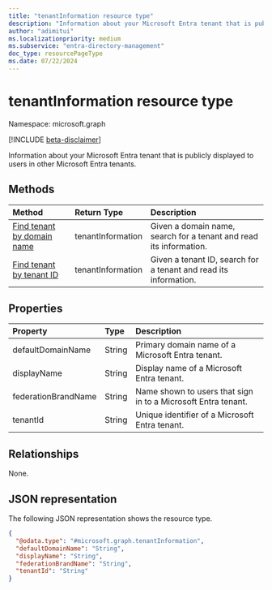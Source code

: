 ```yaml
---
title: "tenantInformation resource type"
description: "Information about your Microsoft Entra tenant that is publicly displayed to users in other Microsoft Entra tenants."
author: "adimitui"
ms.localizationpriority: medium
ms.subservice: "entra-directory-management"
doc_type: resourcePageType
ms.date: 07/22/2024
---
```


# tenantInformation resource type

Namespace: microsoft.graph

[!INCLUDE [beta-disclaimer](../../includes/beta-disclaimer.md)]

Information about your Microsoft Entra tenant that is publicly displayed to users in other Microsoft Entra tenants.

## Methods

| Method       | Return Type | Description |
|:-------------|:------------|:------------|
| [Find tenant by domain name](../api/tenantrelationship-findtenantinformationbydomainname.md) | tenantInformation | Given a domain name, search for a tenant and read its information. |
| [Find tenant by tenant ID](../api/tenantrelationship-findtenantinformationbytenantid.md) | tenantInformation | Given a tenant ID, search for a tenant and read its information. |

## Properties

|Property|Type|Description|
|:---|:---|:---|
| defaultDomainName | String | Primary domain name of a Microsoft Entra tenant. |
| displayName | String | Display name of a Microsoft Entra tenant. |
| federationBrandName | String | Name shown to users that sign in to a Microsoft Entra tenant. |
| tenantId | String | Unique identifier of a Microsoft Entra tenant. |

## Relationships

None.

## JSON representation

The following JSON representation shows the resource type.

<!-- {
  "blockType": "resource",
  "keyProperty": "id",
  "@odata.type": "microsoft.graph.tenantInformation",
  "openType": false
}
-->

``` json
{
  "@odata.type": "#microsoft.graph.tenantInformation",
  "defaultDomainName": "String",
  "displayName": "String",
  "federationBrandName": "String",
  "tenantId": "String"
}
```
